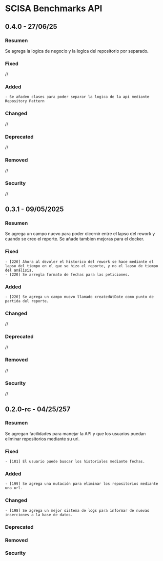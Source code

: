 # SCISA Benchmarks API

## 0.4.0 - 27/06/25
### Resumen
Se agrega la logica de negocio y la logica del repositorio por separado.

### Fixed
//

### Added
    - Se añaden clases para poder separar la logica de la api mediante Repository Pattern

### Changed
//
### Deprecated
//
### Removed
//
### Security
//


## 0.3.1 - 09/05/2025

### Resumen
Se agrega un campo nuevo para poder dicernir entre el lapso del rework y cuando se creo el reporte. 
Se añade tambien mejoras para el docker.

### Fixed
    - [220] Ahora al devoler el historico del rework se hace mediante el lapso del tiempo en el que se hizo el reporte, y no el lapso de tiempo del análisis.
    - [220] Se arregla formato de fechas para las peticiones.

### Added
    - [220] Se agrega un campo nuevo llamado createdAtDate como punto de partida del reporte.

### Changed
//
### Deprecated
//
### Removed
//
### Security
//

## 0.2.0-rc - 04/25/257

### Resumen
Se agregan facilidades para manejar la API y que los usuarios puedan eliminar repositorios mediante su url.

### Fixed
    - [101] El usuario puede buscar los historiales mediante fechas.

### Added
    - [199] Se agrega una mutación para eliminar los repositorios mediante una url. 

### Changed
    - [198] Se agrega un mejor sistema de logs para informar de nuevas inserciones a la base de datos.

### Deprecated

### Removed

### Security